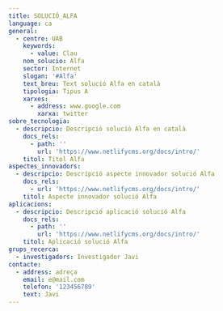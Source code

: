 ```yaml
---
title: SOLUCIÓ_ALFA
language: ca
general:
  - centre: UAB
    keywords:
      - value: Clau
    nom_solucio: Alfa
    sector: Internet
    slogan: '#Alfa'
    text_breu: Text solució Alfa en català
    tipologia: Tipus A
    xarxes:
      - address: www.google.com
        xarxa: twitter
sobre_tecnologia:
  - descripcio: Descripció solució Alfa en català
    docs_rels:
      - path: ''
        url: 'https://www.netlifycms.org/docs/intro/'
    titol: Títol Alfa
aspectes_innovadors:
  - descripcio: Descripció aspecte innovador solució Alfa
    docs_rels:
      - url: 'https://www.netlifycms.org/docs/intro/'
    titol: Aspecte innovador solució Alfa
aplicacions:
  - descripcio: Descripció aplicació solució Alfa
    docs_rels:
      - path: ''
        url: 'https://www.netlifycms.org/docs/intro/'
    titol: Aplicació solució Alfa
grups_recerca:
  - investigadors: Investigador Javi
contacte:
  - address: adreça
    email: e@mail.com
    telefon: '123456789'
    text: Javi
---
```



